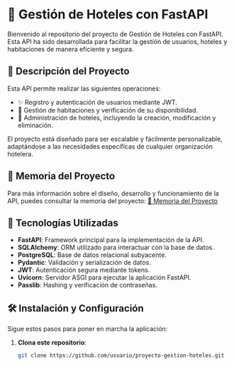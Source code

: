 # 🏨 Gestión de Hoteles con FastAPI

Bienvenido al repositorio del proyecto de Gestión de Hoteles con FastAPI. Esta API ha sido desarrollada para facilitar la gestión de usuarios, hoteles y habitaciones de manera eficiente y segura.

## 📝 Descripción del Proyecto
Esta API permite realizar las siguientes operaciones:
- ✨ Registro y autenticación de usuarios mediante JWT.
- 🏨 Gestión de habitaciones y verificación de su disponibilidad.
- 🏢 Administración de hoteles, incluyendo la creación, modificación y eliminación.

El proyecto está diseñado para ser escalable y fácilmente personalizable, adaptándose a las necesidades específicas de cualquier organización hotelera.

## 📖 Memoria del Proyecto
Para más información sobre el diseño, desarrollo y funcionamiento de la API, puedes consultar la memoria del proyecto:
[📄 Memoria del Proyecto](./https://github.com/Eduu2574/ProyectoApiEduardo/blob/main/Dominguez_Toribio_Eduardo_Memoria_ProyectoFinal_DAM24.pdf)

## 🚀 Tecnologías Utilizadas
- **FastAPI**: Framework principal para la implementación de la API.
- **SQLAlchemy**: ORM utilizado para interactuar con la base de datos.
- **PostgreSQL**: Base de datos relacional subyacente.
- **Pydantic**: Validación y serialización de datos.
- **JWT**: Autenticación segura mediante tokens.
- **Uvicorn**: Servidor ASGI para ejecutar la aplicación FastAPI.
- **Passlib**: Hashing y verificación de contraseñas.

## 🛠️ Instalación y Configuración
Sigue estos pasos para poner en marcha la aplicación:

1. **Clona este repositorio**:
   ```bash
   git clone https://github.com/usuario/proyecto-gestion-hoteles.git
